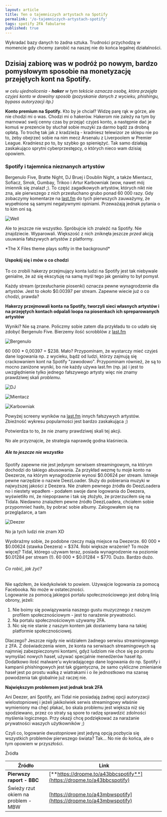 ```yaml
---
layout: article
title: Ten o tajemniczych artystach na Spotify
permalink: '/o-tajemniczych-artystach-spotify'
tags: spotify 2FA fabularne
published: true
---
```


Wykradać bazy danych to żadna sztuka. Trudności przychodzą w momencie gdy chcemy zarobić na naszej nie do końca legalnej działalności.



<h2>Dzisiaj zabiorę was w podróż po nowym, bardzo pomysłowym sposobie na monetyzację przejętych kont na Spotify.</h2>


*w celu ujednolicenia - **haker** w tym tekście oznacza osobę, która przejęła czyjeś konto w dowolny sposób (pozyskanie danych z wycieku, phishingu, bypass autoryzacji itp.)*


**Konto premium na Spotify.** Kto by je chciał? Widzę parę rąk w górze, ale nie chodzi mi o was. Chodzi mi o hakerów. Hakerom nie zależy na tym by marnować swój cenny czas by przejąć czyjeś konto, a następnie dać je komuś w prezencie by słuchał sobie muzyki za darmo bądź za drobną opłatą. To trochę tak jak z kradzieżą - kradniesz telewizor ze sklepu nie po to, żeby obejrzeć sobie na nim mecz Arsenalu z Liverpoolem w Premier League. Kradniesz po to, by szybko go spieniężyć. Tak samo działają zaskakująco sprytni cyberprzestępcy, o których nieco wam dzisiaj opowiem.


<h3>Spotify i tajemnica nieznanych artystów</h3>


Bergenulo Five, Bratte Night, DJ Bruej i Doublin Night, a także Mientacz, Sofiacz, Smok, Gumbay, Trikoo i Artur Karbowniak (wow, nawet mój imiennik się znalazł ;). To część zagadkowych artystów, których nikt nie zna, ale pierwszego z nich przesłuchano grubo ponad 60 000 razy. Gdy zobaczymy komentarze na [last.fm](last.fm) do tych pierwszych zauważymy, że wypełnione są samymi negatywnymi opiniami. Przeważają jednak pytania o to kim oni są.

![Well](/images/i-want-to-believe.jpg)

Ale to jeszcze nie wszystko. Spróbujcie ich znaleźć na Spotify. Nie znajdziecie. Wyparowali. Większość z nich zniknęła jeszcze *przed* akcją usuwania fałszywych artystów z platformy.

\*The X Files theme plays softly in the background\*


<h4>Uspokój się i mów o co chodzi</h4>


To co zrobili hakerzy przejmujący konta ludzi na Spotify jest tak niebywale genialne, że aż się ekscytuję na samą myśl tego jak genialny to był pomysł.

Każdy stream (przesłuchanie piosenki) oznacza pewne wynagrodzenie dla artystów. Jest to około $0.00397 per stream. Zapewne wiecie już o co chodzi, prawda?

**Hakerzy przejmowali konta na Spotify, tworzyli sieci własnych artystów i na przejętych kontach odpalali loopa na piosenkach ich spreparowanych artystów**

Wyniki? Nie są znane. Policzmy sobie zatem dla przykładu to co udało się zdobyć Bergenulo Five. Bierzemy ilość scrobblów z [last.fm](last.fm)

![Bergenulo](/images/bergenulo.jpg)

60 000 * 0,00397 = $238. Mało? Przypominam, że wystarczy mieć czyjeś dane logowania np. z wycieku, bądź od ludzi, którzy zajmują się crackowaniem kont na Spotify "zawodowo". Przypominam również, że są to mocno zaniżone wyniki, bo nie każdy używa last.fm (np. ja) i jest to uwzględnienie tylko jednego fałszywego artysty więc nie znamy prawdziwej skali *problemu*.

![DJ](/images/dj.jpg)  

![Mientacz](/images/mientacz.jpg)  

![Karbowniak](/images/karbowniak.jpg)

Powyżej screeny wyników na [last.fm](last.fm) innych fałszywych artystów. Zbieżność wykresu popularności jest bardzo zaskakująca ;)

Potwierdza to to, że nie znamy prawdziwej skali tej akcji.


No ale przyznajcie, że strategia naprawdę godna klaśniecia.


<h5>Ale to jeszcze nie wszystko</h5>


Spotify zapewne nie jest jedynym serwisem streamingowym, na którym dochodzi do takiego abusowania. Za przykład wezmę tu moje konto na Deezerze, na którym wynagrodzenie wynosi $0.00624 per stream. Istnieje pewne narzędzie o nazwie DeezLoader. Służy do pobierania muzyki w najwyższej jakości z Deezera. Nie znałem pewnego źródła do DeezLoadera no i niestety wpadłem - podałem swoje dane logowania do Deezera, wyświetliło mi, że niepoprawne i tak się złożyło, że przerzuciłem się na Tidala. Niedawno znalazłem pewne źródło DeezLoadera, chciałem sobie przypomnieć hasło, by pobrać sobie albumy. Zalogowałem się na przeglądarce, a tam


![Deezer](/images/deezer-followers.jpg)


No ja tych ludzi nie znam XD

Wyobraźmy sobie, że podobne rzeczy mają miejsce na Deezerze. 60 000 * $0.00624 (stawka Deezera) = $374. Robi większe wrażenie? To może więcej? Tidal, którego używam teraz, posiada wynagrodzenie na poziomie $0.01284 per stream (!). 60 000 * $0.01284 = $770. Dużo. Bardzo dużo.


<h6>Co robić, jak żyć?</h6>


Nie sądziłem, że kiedykolwiek to powiem. Używajcie logowania za pomocą Facebooka. No może w ostateczności.  
Logowanie za pomocą jakiegoś portalu społecznościowego jest dobrą linią obrony, jeżeli:
1. Nie boimy się powiązywania naszego gustu muzycznego z naszym profilem społecznościowym - jest to narażenie prywatności.
2. Na portalu społecznościowym używamy 2FA.
3. Nic się nie stanie z naszym kontem jak dostaniemy bana na takiej platformie społecznościowej.

Dlaczego? Jeszcze nigdy nie widziałem żadnego serwisu streamingowego z 2FA. Z doświadczenia wiem, że konta na serwisach streamingowych są najmniej zabezpieczonymi kontami, gdyż ludziom nie chce się po prostu wymyślać nowych haseł, używać specjalnie menedżerów haseł itp. Dodatkowo ilość malware'u wykradającego dane logowania  do np. Spotify i kampanii phishingowych jest tak gigantyczna, że samo cykliczne zmienianie haseł jest po prostu walką z wiatrakami i o ile jednostkowo ma szansę powodzenia tak globalnie już raczej nie.  

**Największym problemem jest jednak brak 2FA**  

Ani Deezer, ani Spotify, ani Tidal nie posiadają żadnej opcji autoryzacji wielostopniowej i jeżeli jakikolwiek serwis streamingowy właśnie wymieniony ma chęć płakać, bo skala problemu jest większa niż się spodziewano, przez co straty są spore to radzę sprawdzić zdolności myślenia logicznego. Przy okazji chcę podziękować za narażanie prywatności waszych użytkowników ;)

Czyli co, logowanie dwustopniowe jest jedyną opcją pozbycia się wszystkich problemów pierwszego świata? Tak... No nie do końca, ale o tym opowiem w przyszłości.


Źródła

| Źródło      | Link |
| ----------- | ----------- |
| **Pierwszy raport - BBC**      | [**https://dropme.to/a43bbcspotify**](https://dropme.to/a43bbcspotify)       |
| Świeży rzut okiem na problem - MBW   | [https://dropme.to/a43mbwspotify](https://dropme.to/a43mbwspotify)        |
